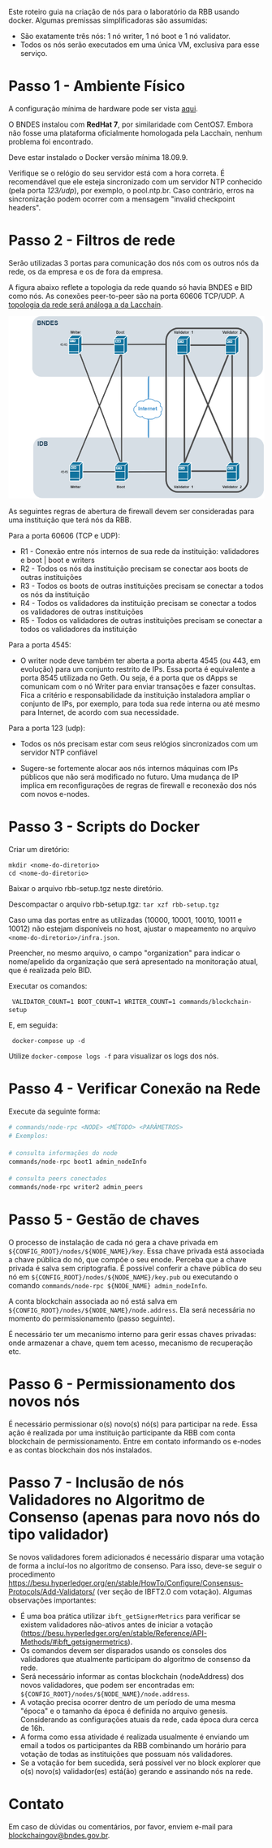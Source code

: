 Este roteiro guia na criação de nós para o laboratório da RBB usando docker. Algumas premissas simplificadoras são assumidas: 
- São exatamente três nós: 1 nó writer, 1 nó boot e 1 nó validator. 
- Todos os nós serão executados em uma única VM, exclusiva para esse serviço.

# Passo 1 - Ambiente Físico

A configuração mínima de hardware pode ser vista [aqui](instalacao-rbb-node/DEPLOY_NODE.md).

O BNDES instalou com **RedHat 7**, por similaridade com CentOS7. Embora não fosse uma plataforma oficialmente homologada pela Lacchain, nenhum problema foi encontrado. 

Deve estar instalado o Docker versão mínima 18.09.9.

Verifique se o relógio do seu servidor está com a hora correta. É recomendável que ele esteja sincronizado com um servidor NTP conhecido (pela porta *123/udp*), por exemplo, o pool.ntp.br. Caso contrário, erros na sincronização podem ocorrer com a mensagem "invalid checkpoint headers".

# Passo 2 - Filtros de rede
Serão utilizadas 3 portas para comunicação dos nós com os outros nós da rede, os da empresa e os de fora da empresa. 

A figura abaixo reflete a topologia da rede quando só havia BNDES e BID como nós. As conexões peer-to-peer são na porta 60606 TCP/UDP. A [topologia da rede será análoga a da Lacchain](instalacao-rbb-node/TOPOLOGY_AND_ARCHITECTURE.md).

![GitHub Logo](./network_diagram_rbb.png)

As seguintes regras de abertura de firewall devem ser consideradas para uma instituição que terá nós da RBB.

Para a porta 60606 (TCP e UDP):
- R1 - Conexão entre nós internos de sua rede da instituição: validadores e boot | boot e writers
- R2 - Todos os nós da instituição precisam se conectar aos boots de outras instituições
- R3 - Todos os boots de outras instituições precisam se conectar a todos os nós da instituição
- R4 - Todos os validadores da instituição precisam se conectar a todos os validadores de outras instituições
- R5 - Todos os validadores de outras instituições precisam se conectar a todos os validadores da instituição

Para a porta 4545:
- O writer node deve também ter aberta a porta aberta 4545 (ou 443, em evolução) para um conjunto restrito de IPs. Essa porta é equivalente a porta 8545 utilizada no Geth. Ou seja, é a porta que os dApps se comunicam com o nó Writer para enviar transações e fazer consultas. Fica a critério e responsabilidade da instituição instaladora ampliar o conjunto de IPs, por exemplo, para toda sua rede interna ou até mesmo para Internet, de acordo com sua necessidade.

Para a porta 123 (udp):
- Todos os nós precisam estar com seus relógios sincronizados com um servidor NTP confiável

- Sugere-se fortemente alocar aos nós internos máquinas com IPs públicos que não será modificado no futuro. Uma mudança de IP implica em reconfigurações de regras de firewall e reconexão dos nós com novos e-nodes.

# Passo 3 - Scripts do Docker

Criar um diretório: 
```
mkdir <nome-do-diretorio>
cd <nome-do-diretorio>
```

Baixar o arquivo rbb-setup.tgz neste diretório.

Descompactar o arquivo rbb-setup.tgz: ``tar xzf rbb-setup.tgz``

Caso uma das portas entre as utilizadas (10000, 10001, 10010, 10011 e 10012) não estejam disponíveis no host, ajustar o mapeamento no arquivo ``<nome-do-diretorio>/infra.json``.

Preencher, no mesmo arquivo, o campo "organization" para indicar o nome/apelido da organização que será apresentado na monitoração atual, que é realizada pelo BID.

Executar os comandos:
 ```
  VALIDATOR_COUNT=1 BOOT_COUNT=1 WRITER_COUNT=1 commands/blockchain-setup
 ```
 E, em seguida:
 ```
  docker-compose up -d
 ```
 
 Utilize ``` docker-compose logs -f ``` para visualizar os logs dos nós.
  
  
# Passo 4 - Verificar Conexão na Rede

Execute da seguinte forma:
```bash
# commands/node-rpc <NODE> <MÉTODO> <PARÂMETROS>
# Exemplos:

# consulta informações do node
commands/node-rpc boot1 admin_nodeInfo

# consulta peers conectados
commands/node-rpc writer2 admin_peers
```

  
# Passo 5 - Gestão de chaves

O processo de instalação de cada nó gera a chave privada em ``${CONFIG_ROOT}/nodes/${NODE_NAME}/key``. Essa chave privada está associada a chave pública do nó, que compõe o seu enode. Perceba que a chave privada é salva sem criptografia. É possível conferir a chave pública do seu nó em ``${CONFIG_ROOT}/nodes/${NODE_NAME}/key.pub`` ou executando o comando ``commands/node-rpc ${NODE_NAME} admin_nodeInfo``.

A conta blockchain associada ao nó está salva em ``${CONFIG_ROOT}/nodes/${NODE_NAME}/node.address``. Ela será necessária no momento do permissionamento (passo seguinte).

É necessário ter um mecanismo interno para gerir essas chaves privadas: onde armazenar a chave, quem tem acesso, mecanismo de recuperação etc.

# Passo 6 - Permissionamento dos novos nós

É necessário permissionar o(s) novo(s) nó(s) para participar na rede. Essa ação é realizada por uma instituição participante da RBB com conta blockchain de permissionamento. Entre em contato informando os e-nodes e as contas blockchain dos nós instalados.


# Passo 7 - Inclusão de nós Validadores no Algoritmo de Consenso  (apenas para novo nós do tipo validador)

Se novos validadores forem adicionados é necessário disparar uma votação de forma a incluí-los no algoritmo de consenso. Para isso, deve-se seguir o procedimento https://besu.hyperledger.org/en/stable/HowTo/Configure/Consensus-Protocols/Add-Validators/ (ver seção de IBFT2.0 com votação).
Algumas observações importantes:
* É uma boa prática utilizar ``ibft_getSignerMetrics`` para verificar se existem validadores não-ativos antes de iniciar a votação (https://besu.hyperledger.org/en/stable/Reference/API-Methods/#ibft_getsignermetrics).
* Os comandos devem ser disparados usando os consoles dos validadores que atualmente participam do algoritmo de consenso da rede.
* Será necessário informar as contas blockchain (nodeAddress) dos novos validadores, que podem ser encontradas em: ``${CONFIG_ROOT}/nodes/${NODE_NAME}/node.address``.
* A votação precisa ocorrer dentro de um período de uma mesma "época" e o tamanho da época é definida no arquivo genesis. Considerando as configurações atuais da rede, cada época dura cerca de 16h.
* A forma como essa atividade é realizada usualmente é enviando um email a todos os participantes da RBB combinando um horário para votação de todas as instituições que possuam nós validadores.
* Se a votação for bem sucedida, será possível ver no block explorer que o(s) novo(s) validador(es) está(ão) gerando e assinando nós na rede.

# Contato

Em caso de dúvidas ou comentários, por favor, enviem e-mail para blockchaingov@bndes.gov.br.


